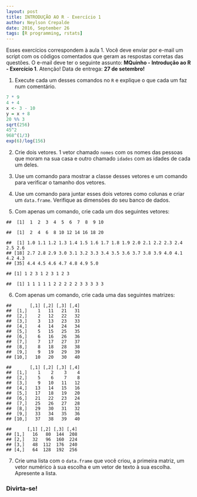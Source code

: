 ```yaml
---
layout: post
title: INTRODUÇÃO AO R - Exercício 1
author: Neylson Crepalde
date: 2016, September 26
tags: [R programming, rstats]
---
```


Esses exercícios correspondem à aula 1. Você deve enviar por e-mail um script com os códigos comentados que geram as respostas corretas das questões. O e-mail deve ter o seguinte assunto: **MQuinho - Introdução ao R - Exercício 1**. Atenção! Data de entrega: **27 de setembro!**

1)  Execute cada um desses comandos no `R` e explique o que cada um faz num comentário.

``` r
7 * 9
4 + 4
x <- 3 - 10
y = x + 8
20 %% 3
sqrt(256)
45^2
968^(1/3)
exp(6)/log(156)
```

2)  Crie dois vetores. 1 vetor chamado `nomes` com os nomes das pessoas que moram na sua casa e outro chamado `idades` com as idades de cada um deles.

3)  Use um comando para mostrar a classe desses vetores e um comando para verificar o tamanho dos vetores.

4)  Use um comando para juntar esses dois vetores como colunas e criar um `data.frame`. Verifique as dimensões do seu banco de dados.

5)  Com apenas um comando, crie cada um dos seguintes vetores:

<!-- -->

    ##  [1]  1  2  3  4  5  6  7  8  9 10

    ##  [1]  2  4  6  8 10 12 14 16 18 20

    ##  [1] 1.0 1.1 1.2 1.3 1.4 1.5 1.6 1.7 1.8 1.9 2.0 2.1 2.2 2.3 2.4 2.5 2.6
    ## [18] 2.7 2.8 2.9 3.0 3.1 3.2 3.3 3.4 3.5 3.6 3.7 3.8 3.9 4.0 4.1 4.2 4.3
    ## [35] 4.4 4.5 4.6 4.7 4.8 4.9 5.0

    ## [1] 1 2 3 1 2 3 1 2 3

    ##  [1] 1 1 1 1 1 2 2 2 2 2 3 3 3 3 3

6)  Com apenas um comando, crie cada uma das seguintes matrizes:

<!-- -->

    ##       [,1] [,2] [,3] [,4]
    ##  [1,]    1   11   21   31
    ##  [2,]    2   12   22   32
    ##  [3,]    3   13   23   33
    ##  [4,]    4   14   24   34
    ##  [5,]    5   15   25   35
    ##  [6,]    6   16   26   36
    ##  [7,]    7   17   27   37
    ##  [8,]    8   18   28   38
    ##  [9,]    9   19   29   39
    ## [10,]   10   20   30   40

    ##       [,1] [,2] [,3] [,4]
    ##  [1,]    1    2    3    4
    ##  [2,]    5    6    7    8
    ##  [3,]    9   10   11   12
    ##  [4,]   13   14   15   16
    ##  [5,]   17   18   19   20
    ##  [6,]   21   22   23   24
    ##  [7,]   25   26   27   28
    ##  [8,]   29   30   31   32
    ##  [9,]   33   34   35   36
    ## [10,]   37   38   39   40

    ##      [,1] [,2] [,3] [,4]
    ## [1,]   16   80  144  208
    ## [2,]   32   96  160  224
    ## [3,]   48  112  176  240
    ## [4,]   64  128  192  256

7)  Crie uma lista com o `data.frame` que você criou, a primeira matriz, um vetor numérico à sua escolha e um vetor de texto à sua escolha. Apresente a lista.

### Divirta-se!
